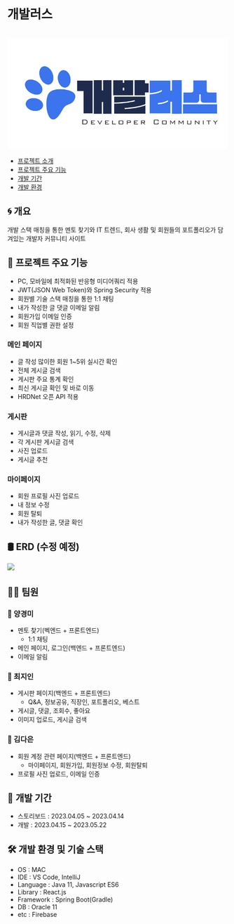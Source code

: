 # 개발러스
<p align="center">
  <br>
  <img src="./src/resource/개발러스 로고.svg">
  <br>
</p>


- [프로젝트 소개](#프로젝트-소개)
- [프로젝트 주요 기능](#프로젝트-주요-기능)
- [개발 기간](#개발-기간)
- [개발 환경](#개발-환경) 


## :cyclone: 개요
개발 스택 매칭을 통한 멘토 찾기와 IT 트렌드, 회사 생활 및 회원들의 포트폴리오가 담겨있는 개발자 커뮤니티 사이트



## :rocket: 프로젝트 주요 기능
- PC, 모바일에 최적화된 반응형 미디어쿼리 적용
- JWT(JSON Web Token)와 Spring Security 적용
- 회원별 기술 스택 매칭을 통한 1:1 채팅
- 내가 작성한 글 댓글 이메일 알림
- 회원가입 이메일 인증
- 회원 직업별 권한 설정

### 메인 페이지
- 글 작성 많이한 회원 1~5위 실시간 확인
- 전체 게시글 검색
- 게시판 주요 통계 확인
- 최신 게시글 확인 및 바로 이동
- HRDNet 오픈 API 적용

### 게시판
- 게시글과 댓글 작성, 읽기, 수정, 삭제
- 각 게시판 게시글 검색
- 사진 업로드
- 게시글 추천

### 마이페이지
- 회원 프로필 사진 업로드
- 내 정보 수정
- 회원 탈퇴
- 내가 작성한 글, 댓글 확인



## :oil_drum: ERD (수정 예정)
<img src="https://file.notion.so/f/s/79deec20-c5d6-480f-83f5-dce993e49706/erd_table.png?id=9d915c35-bb30-48ed-a9a3-155413e46241&table=block&spaceId=bdf8d538-0573-4e53-8871-08828a72d8e6&expirationTimestamp=1684380749990&signature=EL4e_7sbJvnSfYkzhyzDLl-qXhp7v0MGjofl0tDml_g&downloadName=erd_table.png" width="600"/>



## :woman_technologist: 팀원
### 🐢 양경미
* 멘토 찾기(벡엔드 + 프론트엔드)
  - 1:1 채팅
* 메인 페이지, 로그인(백엔드 + 프론트엔드)
* 이메일 알림

### 🐳 최지인
* 게시판 페이지(백엔드 + 프론트엔드)
  - Q&A, 정보공유, 직장인, 포트폴리오, 베스트
* 게시글, 댓글, 조회수, 좋아요
* 이미지 업로드, 게시글 검색

### 🐥 김다은
* 회원 계정 관련 페이지(백엔드 + 프론트엔드)
  - 마이페이지, 회원가입, 회원정보 수정, 회원탈퇴
* 프로필 사진 업로드, 이메일 인증



## :calendar: 개발 기간
- 스토리보드 : 2023.04.05 ~ 2023.04.14
- 개발 : 2023.04.15 ~ 2023.05.22



## :hammer_and_wrench: 개발 환경 및 기술 스택
- OS : MAC
- IDE : VS Code, IntelliJ
- Language : Java 11, Javascript ES6
- Library : React.js
- Framework : Spring Boot(Gradle)
- DB : Oracle 11
- etc : Firebase

